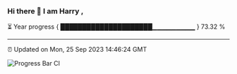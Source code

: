 ### Hi there 👋 I am Harry , 

⏳ Year progress { █████████████████████▁▁▁▁▁▁▁▁▁ } 73.32 %

---

⏰ Updated on Mon, 25 Sep 2023 14:46:24 GMT

![Progress Bar CI](https://github.com/duykhang68/duykhang68/workflows/Progress%20Bar%20CI/badge.svg)
